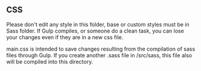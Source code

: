 CSS
---

Please don't edit any style in this folder, base or custom styles must be in
Sass folder. If Gulp compiles, or someone do a clean task, you can lose your
changes even if they are in a new css file.

main.css is intended to save changes resulting from the compilation of sass
files through Gulp.
If you create another .sass file in /src/sass, this file also will be compiled
into this directory.
